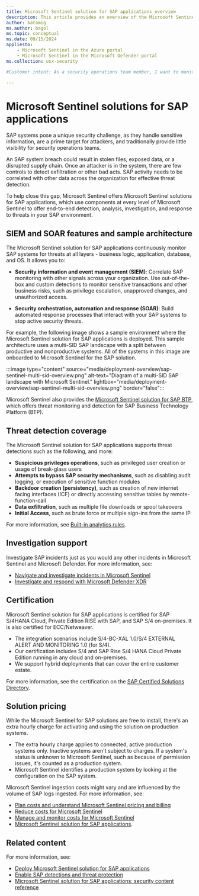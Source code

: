 ```yaml
---
title: Microsoft Sentinel solution for SAP applications overview
description: This article provides an overview of the Microsoft Sentinel solution for SAP applications and available support.
author: batamig
ms.author: bagol
ms.topic: conceptual
ms.date: 09/15/2024
appliesto:
    - Microsoft Sentinel in the Azure portal
    - Microsoft Sentinel in the Microsoft Defender portal
ms.collection: usx-security

#Customer intent: As a security operations team member, I want to monitor and protect SAP systems using Microsoft Sentinel so that I can detect, analyze, and respond to threats effectively across all layers of the SAP environment.

---
```


# Microsoft Sentinel solutions for SAP applications

SAP systems pose a unique security challenge, as they handle sensitive information, are a prime target for attackers, and traditionally provide little visibility for security operations teams.

An SAP system breach could result in stolen files, exposed data, or a disrupted supply chain. Once an attacker is in the system, there are few controls to detect exfiltration or other bad acts. SAP activity needs to be correlated with other data across the organization for effective threat detection.

To help close this gap, Microsoft Sentinel offers Microsoft Sentinel solutions for SAP applications, which use components at every level of Microsoft Sentinel to offer end-to-end detection, analysis, investigation, and response to threats in your SAP environment.

## SIEM and SOAR features and sample architecture

The Microsoft Sentinel solution for SAP applications continuously monitor SAP systems for threats at all layers - business logic, application, database, and OS. It allows you to:

- **Security information and event management (SIEM)**: Correlate SAP monitoring with other signals across your organization. Use out-of-the-box and custom detections to monitor sensitive transactions and other business risks, such as privilege escalation, unapproved changes, and unauthorized access.

- **Security orchestration, automation and response (SOAR)**: Build automated response processes that interact with your SAP systems to stop active security threats.

For example, the following image shows a sample environment where the Microsoft Sentinel solution for SAP applications is deployed. This sample architecture uses a multi-SID SAP landscape with a split between productive and nonproductive systems. All of the systems in this image are onboarded to Microsoft Sentinel for the SAP solution.

:::image type="content" source="media/deployment-overview/sap-sentinel-multi-sid-overview.png" alt-text="Diagram of a multi-SID SAP landscape with Microsoft Sentinel." lightbox="media/deployment-overview/sap-sentinel-multi-sid-overview.png" border="false":::

Microsoft Sentinel also provides the [Microsoft Sentinel solution for SAP BTP](sap-btp-solution-overview.md), which offers threat monitoring and detection for SAP Business Technology Platform (BTP).

## Threat detection coverage

The Microsoft Sentinel solution for SAP applications supports threat detections such as the following, and more:

- **Suspicious privileges operations**, such as privileged user creation or usage of break-glass users
- **Attempts to bypass SAP security mechanisms**, such as disabling audit logging, or execution of sensitive function modules
- **Backdoor creation (persistency)**, such as creation of new internet facing interfaces (ICF) or directly accessing sensitive tables by remote-function-call
- **Data exfiltration**, such as multiple file downloads or spool takeovers
- **Initial Access**, such as brute force or multiple sign-ins from the same IP

For more information, see [Built-in analytics rules](sap-solution-security-content.md#built-in-analytics-rules).

## Investigation support

Investigate SAP incidents just as you would any other incidents in Microsoft Sentinel and Microsoft Defender. For more information, see:

- [Navigate and investigate incidents in Microsoft Sentinel](../investigate-incidents.md)
- [Investigate and respond with Microsoft Defender XDR](/defender-xdr/incident-response-overview)

## Certification

Microsoft Sentinel solution for SAP applications is certified for SAP S/4HANA Cloud, Private Edition RISE with SAP, and SAP S/4 on-premises. It is also certified for ECC/Netweaver.

- The integration scenarios include S/4-BC-XAL 1.0/S/4 EXTERNAL ALERT AND MONITORING 1.0 (for S/4).
- Our certification includes S/4 and SAP Rise S/4 HANA Cloud Private Edition running in any cloud and on-premises.
- We support hybrid deployments that can cover the entire customer estate.

For more information, see the certification on the [SAP Certified Solutions Directory](https://www.sap.com/dmc/exp/2013_09_adpd/enEN/#/solutions?id=s:33db1376-91ae-4f36-a435-aafa892a88d8).

## Solution pricing

While the Microsoft Sentinel for SAP solutions are free to install, there's an extra hourly charge for activating and using the solution on production systems.

- The extra hourly charge applies to connected, active  production systems only. Inactive systems aren't subject to charges. If a system's status is unknown to Microsoft Sentinel, such as because of permission issues, it's counted as a production system.
- Microsoft Sentinel identifies a production system by looking at the configuration on the SAP system. 

Microsoft Sentinel ingestion costs might vary and are influenced by the volume of SAP logs ingested. For more information, see:

- [Plan costs and understand Microsoft Sentinel pricing and billing](../billing.md)
- [Reduce costs for Microsoft Sentinel](../billing-reduce-costs.md)
- [Manage and monitor costs for Microsoft Sentinel](../billing-monitor-costs.md)
- [Microsoft Sentinel solution for SAP applications](https://azure.microsoft.com/pricing/offers/microsoft-sentinel-sap-promo/).

## Related content

For more information, see:

- [Deploy Microsoft Sentinel solution for SAP applications](deployment-overview.md)
- [Enable SAP detections and threat protection](deployment-solution-configuration.md)
- [Microsoft Sentinel solution for SAP applications: security content reference](sap-solution-security-content.md)
